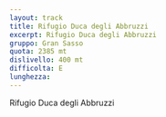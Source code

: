 ```yaml
---
layout: track
title: Rifugio Duca degli Abbruzzi
excerpt: Rifugio Duca degli Abbruzzi
gruppo: Gran Sasso
quota: 2385 mt
dislivello: 400 mt
difficolta: E
lunghezza:
---
```


Rifugio Duca degli Abbruzzi
